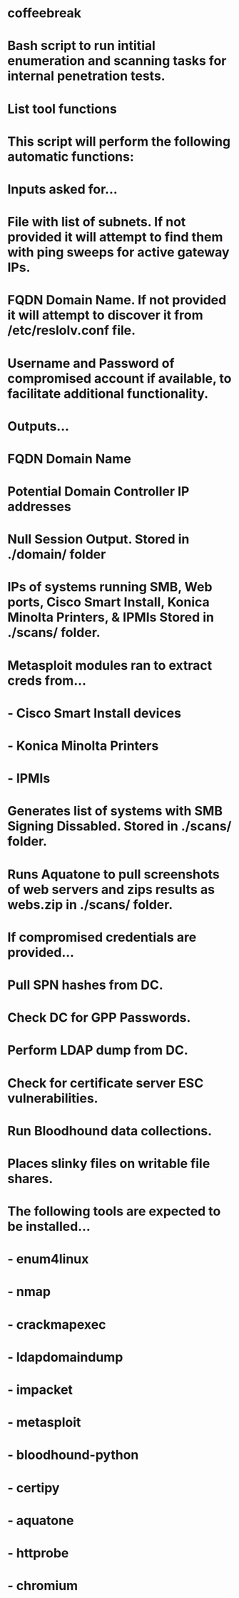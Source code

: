 # coffeebreak
#
# Bash script to run intitial enumeration and scanning tasks for internal penetration tests.
#
#  
# List tool functions
# This script will perform the following automatic functions:
#  
# Inputs asked for...
# File with list of subnets. If not provided it will attempt to find them with ping sweeps for active gateway IPs.
# FQDN Domain Name. If not provided it will attempt to discover it from /etc/reslolv.conf file.
# Username and Password of compromised account if available, to facilitate additional functionality.
#  
# Outputs...
# FQDN Domain Name
# Potential Domain Controller IP addresses
# Null Session Output. Stored in ./domain/ folder
# IPs of systems running SMB, Web ports, Cisco Smart Install, Konica Minolta Printers, & IPMIs Stored in ./scans/ folder.
# Metasploit modules ran to extract creds from...
#  - Cisco Smart Install devices
#  - Konica Minolta Printers
#  - IPMIs
# Generates list of systems with SMB Signing Dissabled. Stored in ./scans/ folder.
# Runs Aquatone to pull screenshots of web servers and zips results as webs.zip in ./scans/ folder.
#  
# If compromised credentials are provided...
# Pull SPN hashes from DC.
# Check DC for GPP Passwords.
# Perform LDAP dump from DC.
# Check for certificate server ESC vulnerabilities.
# Run Bloodhound data collections.
# Places slinky files on writable file shares.
#  
# The following tools are expected to be installed...
#  - enum4linux
#  - nmap
#  - crackmapexec
#  - ldapdomaindump
#  - impacket
#  - metasploit
#  - bloodhound-python
#  - certipy
#  - aquatone
#  - httprobe
#  - chromium
#  
